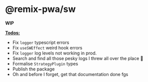 # @remix-pwa/sw

**WIP**

<u><b>Todos:</b></u>
- Fix `logger` typescript errors
- Fix `useSWEffect` weird hook errors
- Fix `logger` log levels not working in prod.
- Search and find all those pesky logs I threw all over the place 🔎
- Formalise `StrategyPlugin` types
- Publish the package
- Oh and before I forget, get that documentation done fgs